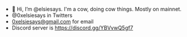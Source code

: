 - 👋 Hi, I’m @elsiesays. I'm a cow, doing cow things. Mostly on mainnet. 
- @0xelsiesays in Twitters
- 0xelsiesays@gmail.com for email
- Discord server is https://discord.gg/YBVvwQ5gf7

<!---
elsiesays/elsiesays is a ✨ special ✨ repository because its `README.md` (this file) appears on your GitHub profile.
You can click the Preview link to take a look at your changes.
--->
